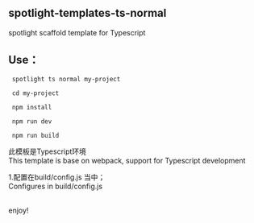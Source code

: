 ## spotlight-templates-ts-normal
spotlight scaffold template for Typescript<br>

## Use：

     spotlight ts normal my-project

     cd my-project

     npm install

     npm run dev

     npm run build

此模板是Typescript环境<br>
This template is base on webpack, support for Typescript development <br>

1.配置在build/config.js 当中；<br>
  Configures in build/config.js <br><br>

enjoy!
